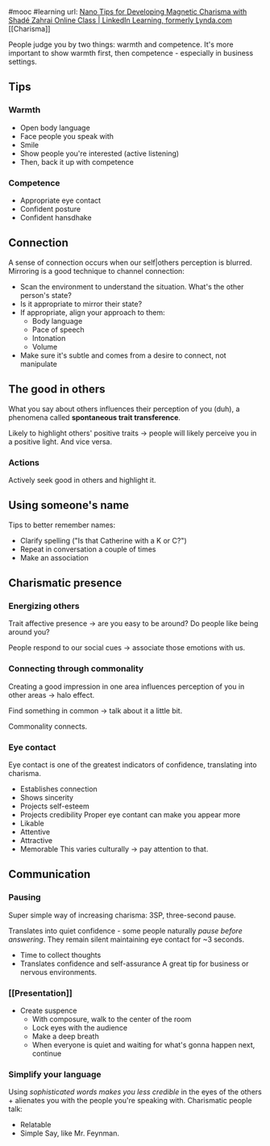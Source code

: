 #mooc #learning 
url: [Nano Tips for Developing Magnetic Charisma with Shadé Zahrai Online Class | LinkedIn Learning, formerly Lynda.com](https://www.linkedin.com/learning/nano-tips-for-developing-magnetic-charisma-with-shade-zahrai)
[[Charisma]]

People judge you by two things: warmth and competence.
It's more important to show warmth first, then competence - especially in business settings.

## Tips
### Warmth
- Open body language
- Face people you speak with
- Smile
- Show people you're interested (active listening)
- Then, back it up with competence
### Competence
- Appropriate eye contact
- Confident posture
- Confident hansdhake

## Connection
A sense of connection occurs when our self|others perception is blurred. Mirroring is a good technique to channel connection:
- Scan the environment to understand the situation. What's the other person's state?
- Is it appropriate to mirror their state?
- If appropriate, align your approach to them:
	- Body language
	- Pace of speech
	- Intonation
	- Volume
- Make sure it's subtle and comes from a desire to connect, not manipulate
## The good in others
What you say about others influences their perception of you (duh), a phenomena called **spontaneous trait transference**.

Likely to highlight others' positive traits -> people will likely perceive you in a positive light. And vice versa.

### Actions
Actively seek good in others and highlight it.

## Using someone's name
Tips to better remember names:
- Clarify spelling ("Is that Catherine with a K or C?")
- Repeat in conversation a couple of times
- Make an association
## Charismatic presence
### Energizing others
Trait affective presence -> are you easy to be around? Do people like being around you?

People respond to our social cues -> associate those emotions with us. 
### Connecting through commonality
Creating a good impression in one area influences perception of you in other areas -> halo effect.

Find something in common -> talk about it a little bit.

Commonality connects.
### Eye contact
Eye contact is one of the greatest indicators of confidence, translating into charisma.
- Establishes connection
- Shows sincerity
- Projects self-esteem
- Projects credibility
Proper eye contant can make you appear more
- Likable
- Attentive
- Attractive
- Memorable
This varies culturally -> pay attention to that.
## Communication
### Pausing
Super simple way of increasing charisma: 3SP, three-second pause.

Translates into quiet confidence - some people naturally *pause before answering*. They remain silent maintaining eye contact for ~3 seconds.
- Time to collect thoughts
- Translates confidence and self-assurance
A great tip for business or nervous environments.
### [[Presentation]]
- Create suspence
	- With composure, walk to the center of the room
	- Lock eyes with the audience
	- Make a deep breath
	- When everyone is quiet and waiting for what's gonna happen next, continue
### Simplify your language
Using *sophisticated words makes you less credible* in the eyes of the others + alienates you with the people you're speaking with.
Charismatic people talk:
- Relatable
- Simple
Say, like Mr. Feynman. 